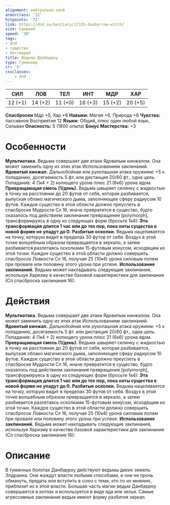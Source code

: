```yaml
---
alignment: нейтрально-злой
armorclass: '12'
hitpoints: '72'
link: https://dnd.su/bestiary/17335-dunbarrow-witch/
size: Средний
speed: '30'
tags:
- dnd
- существо
- бестиарий
title: Ведьма Данбарроу
type: Гуманоид
cr: '5'
cssclasses:
    - dnd
---
```



| СИЛ | ЛОВ | ТЕЛ | ИНТ | МДР | ХАР |
|---|---|---|---|---|---|
| 12 (+1) | 14 (+2) | 11 (+0) | 16 (+3) | 15 (+2) | 20 (+5) |
**Спасброски** Мдр +5, Хар +6
**Навыки:** Магия +6, Природа +6
**Чувства:** пассивное Восприятие 12
**Языки:** Общий, плюс один любой язык, Сильван
**Опасность:** 5 (1800 опыта)
**Бонус Мастерства:** +3


# Особенности
**Мультиатака.** Ведьма совершает две атаки Ядовитым кинжалом. Она может заменить одну из этих атак Использованием заклинаний.
**Ядовитый кинжал.** Дальнобойная или рукопашная атака оружием: +5 к попаданию, досягаемость 5 фт. или дистанция 20/60 фт., одна цель. Попадание: 4 (1к4 + 2) колющего урона плюс 21 (6к6) урона ядом.
**Превращающая смесь (1/день).** Ведьма швыряет склянку с жидкостью в точку на расстоянии до 20 футов от себя, которая разбивается, выпуская облако магического дыма, заполняющее сферу радиусом 10 футов. Каждое существо в этой области должно преуспеть в спасброске Мудрости Сл 16, иначе превратится в существо, будто оказалось под действием заклинания превращение [polymorph], трансформируясь в одну из следующих форм (бросьте 1к4):
**Эта трансформация длится 1 час или до тех пор, пока хиты существа в новой форме не упадут до 0.** 
**Разбитые осколки.** Ведьма нацеливается на точку, которую видит в пределах 30 футов от себя. Воздух в этой точке волшебным образом превращается в зеркало, а затем разбивается разлетаясь осколками 15-футовым конусом, исходящим из этой точки. Каждое существо в этой области должно совершить спасбросок Ловкости Сл 16, получая 25 (10к4) урона силовым полем при провале или половину этого урона при успехе.
**Использование заклинаний.** Ведьма может накладывать следующие заклинания, используя Харизму в качестве базовой характеристики для заклинания (Сл спасброска заклинания 16):


# Действия
**Мультиатака.** Ведьма совершает две атаки Ядовитым кинжалом. Она может заменить одну из этих атак Использованием заклинаний.
**Ядовитый кинжал.** Дальнобойная или рукопашная атака оружием: +5 к попаданию, досягаемость 5 фт. или дистанция 20/60 фт., одна цель. Попадание: 4 (1к4 + 2) колющего урона плюс 21 (6к6) урона ядом.
**Превращающая смесь (1/день).** Ведьма швыряет склянку с жидкостью в точку на расстоянии до 20 футов от себя, которая разбивается, выпуская облако магического дыма, заполняющее сферу радиусом 10 футов. Каждое существо в этой области должно преуспеть в спасброске Мудрости Сл 16, иначе превратится в существо, будто оказалось под действием заклинания превращение [polymorph], трансформируясь в одну из следующих форм (бросьте 1к4):
**Эта трансформация длится 1 час или до тех пор, пока хиты существа в новой форме не упадут до 0.** 
**Разбитые осколки.** Ведьма нацеливается на точку, которую видит в пределах 30 футов от себя. Воздух в этой точке волшебным образом превращается в зеркало, а затем разбивается разлетаясь осколками 15-футовым конусом, исходящим из этой точки. Каждое существо в этой области должно совершить спасбросок Ловкости Сл 16, получая 25 (10к4) урона силовым полем при провале или половину этого урона при успехе.
**Использование заклинаний.** Ведьма может накладывать следующие заклинания, используя Харизму в качестве базовой характеристики для заклинания (Сл спасброска заклинания 16):


# Описание
 В туманных болотах Данбарроу действуют ведьмы диких земель Элдраина. Они жаждут власти любыми способами, и они не прочь обмануть, предать или вступить в союз с теми, кто по их мнению, приблизит их к этой власти. Большая часть магии ведьм Данбарроу совершается в котлах и используется в виде яда или зелья. Самые агрессивные заклинания ведьм имеют форму разбития зеркал.